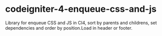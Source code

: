 # codeigniter-4-enqueue-css-and-js
Library for enqueue CSS and JS in CI4, sort by parents and childrens, set dependencies and order by position.Load in header or footer.
